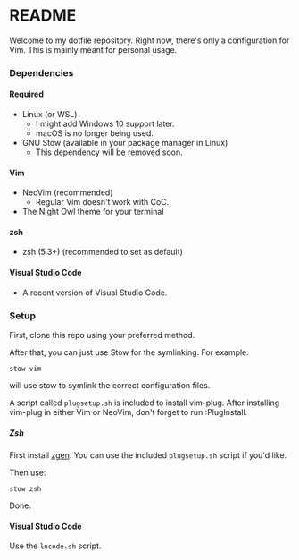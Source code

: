 # README #

Welcome to my dotfile repository. Right now, there's only a configuration for Vim.
This is mainly meant for personal usage.


### Dependencies ###
#### Required ####
- Linux (or WSL)
    - I might add Windows 10 support later.
    - macOS is no longer being used.
- GNU Stow (available in your package manager in Linux)
    - This dependency will be removed soon.

#### Vim ####
- NeoVim (recommended)
    - Regular Vim doesn't work with CoC.
- The Night Owl theme for your terminal

#### zsh ####
- zsh (5.3+) (recommended to set as default)

#### Visual Studio Code ####
- A recent version of Visual Studio Code.
 
### Setup ###
First, clone this repo using your preferred method.
    
After that, you can just use Stow for the symlinking. For example:

    stow vim

will use stow to symlink the correct configuration files.

A script called `plugsetup.sh` is included to install vim-plug. After installing vim-plug in either Vim or NeoVim, don't forget to run :PlugInstall.
##### Zsh #####
First install [zgen](https://github.com/tarjoilija/zgen).
You can use the included `plugsetup.sh` script if you'd like.

Then use:

    stow zsh

Done.

#### Visual Studio Code ####
Use the ` lncode.sh ` script.